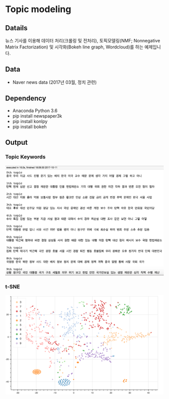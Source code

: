 # Topic modeling


## Datails
뉴스 기사를 이용해 데이터 처리(크롤링 및 전처리), 토픽모델링(NMF; Nonnegative Matrix Factorization) 및 시각화(Bokeh line graph, Wordcloud)를 하는 예제입니다.


## Data
* Naver news data (2017년 03월, 정치 관련)


## Dependency

* Anaconda Python 3.6
* pip install newspaper3k
* pip install konlpy
* pip install bokeh



## Output
### Topic Keywords
![Alt text](./img/topic_keywords.png)

### t-SNE
![Alt text](./img/tsne.png)
